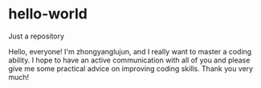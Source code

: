 # hello-world
Just a repository

Hello, everyone! I'm zhongyanglujun, and I really want to master a coding ability.
I hope to have an active communication with all of you and please give me some practical advice on improving coding skills.
Thank you very much!
